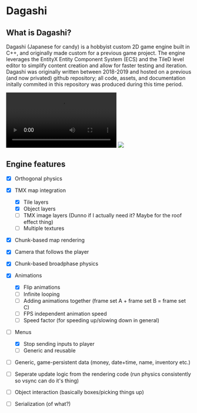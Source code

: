 # Dagashi

## What is Dagashi?
Dagashi (Japanese for candy) is a hobbyist custom 2D game engine built in C++, and originally made custom for a previous game project.
The engine leverages the EntityX Entity Component System (ECS) and the TileD level editor to simplify content creation and allow for faster testing and iteration. Dagashi was originally written between 2018-2019 and hosted on a previous (and now privated) github repository; all code, assets, and documentation initally commited in this repository was produced during this time period.

![](https://imgur.com/aO8Ztjg.mp4)
![](https://imgur.com/1aw5EQo)

## Engine features

- [x] Orthogonal physics 
- [x] TMX map integration 
  - [x] Tile layers
  - [x] Object layers
  - [ ] TMX image layers (Dunno if I actually need it? Maybe for the roof effect thing)
  - [ ] Multiple textures 
- [x] Chunk-based map rendering
- [x] Camera that follows the player
- [x] Chunk-based broadphase physics
- [x] Animations
  - [x] Flip animations
  - [ ] Infinite looping
  - [ ] Adding animations together (frame set A + frame set B = frame set C)
  - [ ] FPS independent animation speed
  - [ ] Speed factor (for speeding up/slowing down in general)

- [ ] Menus
  - [X] Stop sending inputs to player
  - [ ] Generic and reusable 

- [ ] Generic, game-persistent data (money, date+time, name, inventory etc.)

- [ ] Seperate update logic from the rendering code (run physics consistently so vsync can do it's thing)

- [ ] Object interaction (basically boxes/picking things up)
- [ ] Serialization (of what?)


